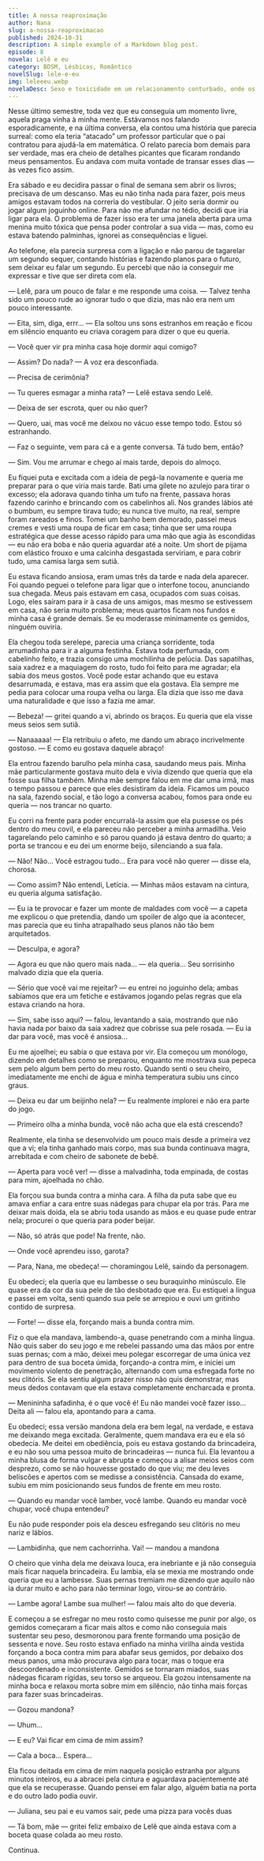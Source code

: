 ```yaml
---
title: A nossa reaproximação
author: Nana
slug: a-nossa-reaproximacao
published: 2024-10-31
description: A simple example of a Markdown blog post.
episode: 8
novela: Lelê e eu
category: BDSM, Lésbicas, Romântico
novelSlug: lele-e-eu
img: leleeeu.webp
novelaDesc: Sexo e toxicidade em um relacionamento conturbado, onde os altos e baixos revelam o desejo entre duas jovens.
---
```


Nesse último semestre, toda vez que eu conseguia um momento livre, aquela praga vinha à minha mente. Estávamos nos falando esporadicamente, e na última conversa, ela contou uma história que parecia surreal: como ela teria “atacado” um professor particular que o pai contratou para ajudá-la em matemática. O relato parecia bom demais para ser verdade, mas era cheio de detalhes picantes que ficaram rondando meus pensamentos. Eu andava com muita vontade de transar esses dias — às vezes fico assim.

Era sábado e eu decidira passar o final de semana sem abrir os livros; precisava de um descanso. Mas eu não tinha nada para fazer, pois meus amigos estavam todos na correria do vestibular. O jeito seria dormir ou jogar algum joguinho online. Para não me afundar no tédio, decidi que iria ligar para ela. O problema de fazer isso era ter uma janela aberta para uma menina muito tóxica que pensa poder controlar a sua vida — mas, como eu estava batendo palminhas, ignorei as consequências e liguei.

Ao telefone, ela parecia surpresa com a ligação e não parou de tagarelar um segundo sequer, contando histórias e fazendo planos para o futuro, sem deixar eu falar um segundo. Eu percebi que não ia conseguir me expressar e tive que ser direta com ela.

— Lelê, para um pouco de falar e me responde uma coisa. — Talvez tenha sido um pouco rude ao ignorar tudo o que dizia, mas não era nem um pouco interessante.

— Eita, sim, diga, errr... — Ela soltou uns sons estranhos em reação e ficou em silêncio enquanto eu criava coragem para dizer o que eu queria.

— Você quer vir pra minha casa hoje dormir aqui comigo?

— Assim? Do nada? — A voz era desconfiada.

— Precisa de cerimônia?

— Tu queres esmagar a minha rata? — Lelê estava sendo Lelê.

— Deixa de ser escrota, quer ou não quer?

— Quero, uai, mas você me deixou no vácuo esse tempo todo. Estou só estranhando.

— Faz o seguinte, vem para cá e a gente conversa. Tá tudo bem, então?

— Sim. Vou me arrumar e chego aí mais tarde, depois do almoço.

Eu fiquei puta e excitada com a ideia de pegá-la novamente e queria me preparar para o que viria mais tarde. Bati uma gilete no azulejo para tirar o excesso; ela adorava quando tinha um tufo na frente, passava horas fazendo carinho e brincando com os cabelinhos ali. Nos grandes lábios até o bumbum, eu sempre tirava tudo; eu nunca tive muito, na real, sempre foram rareados e finos. Tomei um banho bem demorado, passei meus cremes e vesti uma roupa de ficar em casa; tinha que ser uma roupa estratégica que desse acesso rápido para uma mão que agia às escondidas — eu não era boba e não queria aguardar até a noite. Um short de pijama com elástico frouxo e uma calcinha desgastada serviriam, e para cobrir tudo, uma camisa larga sem sutiã.

Eu estava ficando ansiosa, eram umas três da tarde e nada dela aparecer. Foi quando peguei o telefone para ligar que o interfone tocou, anunciando sua chegada. Meus pais estavam em casa, ocupados com suas coisas. Logo, eles saíram para ir à casa de uns amigos, mas mesmo se estivessem em casa, não seria muito problema; meus quartos ficam nos fundos e minha casa é grande demais. Se eu moderasse minimamente os gemidos, ninguém ouviria.

Ela chegou toda serelepe, parecia uma criança sorridente, toda arrumadinha para ir a alguma festinha. Estava toda perfumada, com cabelinho feito, e trazia consigo uma mochilinha de pelúcia. Das sapatilhas, saia xadrez e a maquiagem do rosto, tudo foi feito para me agradar; ela sabia dos meus gostos. Você pode estar achando que eu estava desarrumada, e estava, mas era assim que ela gostava. Ela sempre me pedia para colocar uma roupa velha ou larga. Ela dizia que isso me dava uma naturalidade e que isso a fazia me amar.

— Bebeza! — gritei quando a vi, abrindo os braços. Eu queria que ela visse meus seios sem sutiã.

— Nanaaaaa! — Ela retribuiu o afeto, me dando um abraço incrivelmente gostoso. — E como eu gostava daquele abraço!

Ela entrou fazendo barulho pela minha casa, saudando meus pais. Minha mãe particularmente gostava muito dela e vivia dizendo que queria que ela fosse sua filha também. Minha mãe sempre falou em me dar uma irmã, mas o tempo passou e parece que eles desistiram da ideia. Ficamos um pouco na sala, fazendo social, e tão logo a conversa acabou, fomos para onde eu queria — nos trancar no quarto.

Eu corri na frente para poder encurralá-la assim que ela pusesse os pés dentro do meu covil, e ela pareceu não perceber a minha armadilha. Veio tagarelando pelo caminho e só parou quando já estava dentro do quarto; a porta se trancou e eu dei um enorme beijo, silenciando a sua fala.

— Não! Não... Você estragou tudo... Era para você não querer — disse ela, chorosa.

— Como assim? Não entendi, Letícia. — Minhas mãos estavam na cintura, eu queria alguma satisfação.

— Eu ia te provocar e fazer um monte de maldades com você — a capeta me explicou o que pretendia, dando um spoiler de algo que ia acontecer, mas parecia que eu tinha atrapalhado seus planos não tão bem arquitetados.

— Desculpa, e agora?

— Agora eu que não quero mais nada... — ela queria... Seu sorrisinho malvado dizia que ela queria.

— Sério que você vai me rejeitar? — eu entrei no joguinho dela; ambas sabíamos que era um fetiche e estávamos jogando pelas regras que ela estava criando na hora.

— Sim, sabe isso aqui? — falou, levantando a saia, mostrando que não havia nada por baixo da saia xadrez que cobrisse sua pele rosada. — Eu ia dar para você, mas você é ansiosa...

Eu me ajoelhei; eu sabia o que estava por vir. Ela começou um monólogo, dizendo em detalhes como se preparou, enquanto me mostrava sua pepeca sem pelo algum bem perto do meu rosto. Quando senti o seu cheiro, imediatamente me enchi de água e minha temperatura subiu uns cinco graus.

— Deixa eu dar um beijinho nela? — Eu realmente implorei e não era parte do jogo.

— Primeiro olha a minha bunda, você não acha que ela está crescendo?

Realmente, ela tinha se desenvolvido um pouco mais desde a primeira vez que a vi; ela tinha ganhado mais corpo, mas sua bunda continuava magra, arrebitada e com cheiro de sabonete de bebê.

— Aperta para você ver! — disse a malvadinha, toda empinada, de costas para mim, ajoelhada no chão.

Ela forçou sua bunda contra a minha cara. A filha da puta sabe que eu amava enfiar a cara entre suas nádegas para chupar ela por trás. Para me deixar mais doida, ela se abriu toda usando as mãos e eu quase pude entrar nela; procurei o que queria para poder beijar.

— Não, só atrás que pode! Na frente, não.

— Onde você aprendeu isso, garota?

— Para, Nana, me obedeça! — choramingou Lelê, saindo da personagem.

Eu obedeci; ela queria que eu lambesse o seu buraquinho minúsculo. Ele quase era da cor da sua pele de tão desbotado que era. Eu estiquei a língua e passei em volta, senti quando sua pele se arrepiou e ouvi um gritinho contido de surpresa.

— Forte! — disse ela, forçando mais a bunda contra mim.

Fiz o que ela mandava, lambendo-a, quase penetrando com a minha língua. Não quis saber do seu jogo e me rebelei passando uma das mãos por entre suas pernas; com a mão, deixei meu polegar escorregar de uma única vez para dentro de sua boceta úmida, forçando-a contra mim, e iniciei um movimento violento de penetração, alternando com uma esfregada forte no seu clitóris. Se ela sentiu algum prazer nisso não quis demonstrar, mas meus dedos contavam que ela estava completamente encharcada e pronta.

— Menininha safadinha, é o que você é! Eu não mandei você fazer isso... Deita ali — falou ela, apontando para a cama.

Eu obedeci; essa versão mandona dela era bem legal, na verdade, e estava me deixando mega excitada. Geralmente, quem mandava era eu e ela só obedecia. Me deitei em obediência, pois eu estava gostando da brincadeira, e eu não sou uma pessoa muito de brincadeiras — nunca fui. Ela levantou a minha blusa de forma vulgar e abrupta e começou a alisar meios seios com desprezo, como se não houvesse gostado do que viu; me deu leves beliscões e apertos com se medisse a consistência. Cansada do exame, subiu em mim posicionando seus fundos de frente em meu rosto.

— Quando eu mandar você lamber, você lambe. Quando eu mandar você chupar, você chupa entendeu?

Eu não pude responder pois ela desceu esfregando seu clitóris no meu nariz e lábios.

— Lambidinha, que nem cachorrinha. Vai! — mandou a mandona

O cheiro que vinha dela me deixava louca, era inebriante e já não conseguia mais ficar naquela brincadeira. Eu lambia, ela se mexia me mostrando onde queria que eu a lambesse. Suas pernas tremiam me dizendo que aquilo não ia durar muito e acho para não terminar logo, virou-se ao contrário.

— Lambe agora! Lambe sua mulher! — falou mais alto do que deveria.

E começou a se esfregar no meu rosto como quisesse me punir por algo, os gemidos começaram a ficar mais altos e como não conseguia mais sustentar seu peso, desmoronou para frente formando uma posição de sessenta e nove. Seu rosto estava enfiado na minha virilha ainda vestida forçando a boca contra mim para abafar seus gemidos, por debaixo dos meus panos, uma mão procurava algo para tocar, mas o toque era descoordenado e inconsistente. Gemidos se tornaram miados, suas nádegas ficaram rígidas, seu torso se arqueou. Ela gozou intensamente na minha boca e relaxou morta sobre mim em silêncio, não tinha mais forças para fazer suas brincadeiras.

— Gozou mandona?

— Uhum...

— E eu? Vai ficar em cima de mim assim?

— Cala a boca... Espera...

Ela ficou deitada em cima de mim naquela posição estranha por alguns minutos inteiros, eu a abracei pela cintura e aguardava pacientemente até que ela se recuperasse. Quando pensei em falar algo, alguém batia na porta e do outro lado podia ouvir.

— Juliana, seu pai e eu vamos sair, pede uma pizza para vocês duas

— Tá bom, mãe — gritei feliz embaixo de Lelê que ainda estava com a boceta quase colada ao meu rosto.

Continua.
